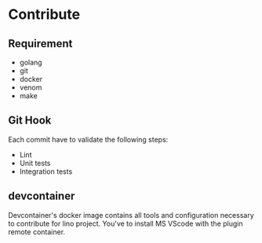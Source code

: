 # Contribute

## Requirement

- golang
- git
- docker
- venom
- make

## Git Hook

Each commit have to validate the following steps:

- Lint
- Unit tests
- Integration tests

## devcontainer

Devcontainer's docker image contains all tools and configuration necessary to contribute for lino project.
You've to install MS VScode with the plugin remote container.
